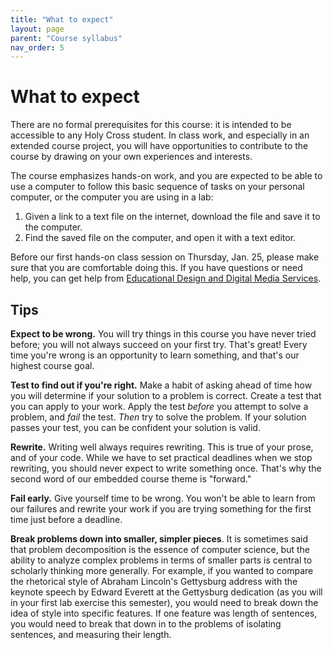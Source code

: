 ```yaml
---
title: "What to expect"
layout: page
parent: "Course syllabus"
nav_order: 5
---
```


# What to expect 

There are no formal prerequisites for this course: it is intended to be accessible to any Holy Cross student. In class work, and especially in an extended course project, you will have opportunities to contribute to the course by drawing on your own experiences and interests.

The course emphasizes hands-on work, and you are expected to be able to use a computer to follow this basic sequence of tasks on your personal computer, or the computer you are using in a lab:

1. Given a link to a text file on the internet, download the file and save it to the computer.
2. Find the saved file on the computer, and open it with a text editor.


Before our first hands-on class session on Thursday, Jan. 25, please make sure that you are comfortable doing this. If you have questions or need help, you can get help from [Educational Design and Digital Media Services](https://www.holycross.edu/educational-design-and-digital-media-services).



## Tips

**Expect to be wrong.** You will try things in this course you have never tried before; you will not always succeed on your first try.  That's great! Every time you're wrong is an opportunity to learn something, and that's our highest course goal.

**Test to find out if you're right.**  Make a habit of asking ahead of time how you will determine if your solution to a problem is correct. Create a test that you can apply to your work. Apply the test *before* you attempt to solve a problem, and *fail* the test. *Then* try to solve the problem. If your solution passes your test, you can be confident your solution is valid.

**Rewrite.** Writing well always requires rewriting.  This is true of your prose, and of your code. While we have to set practical deadlines when we stop rewriting, you should never expect to write something once. That's why the second word of our embedded course theme is "forward."

**Fail early.** Give yourself time to be wrong. You won't be able to learn from our failures and rewrite your work if you are trying something for the first time just before a deadline.

**Break problems down into smaller, simpler pieces**. It is sometimes said that problem decomposition is the essence of computer science, but the ability to analyze complex problems in terms of smaller parts is central to scholarly thinking more generally. For example, if you wanted to compare the rhetorical style of Abraham Lincoln's Gettysburg address with the keynote speech by Edward Everett at the Gettysburg dedication (as you will in your first lab exercise this semester), you would need to break down the idea of style into specific features.  If one feature was length of sentences, you would need to break that down in to the problems of isolating sentences, and measuring their length. 








